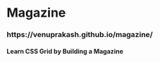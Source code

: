 <h1>Magazine</h1>

<h3>https://venuprakash.github.io/magazine/</h3>

<h4>Learn CSS Grid by Building a Magazine</h4>
